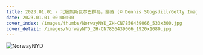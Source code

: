 ```yaml
---
title: 2023.01.01 - 北极熊斯瓦尔巴群岛，挪威 (© Dennis Stogsdill/Getty Images)
date: 2023.01.01 00:00:00
cover_index: /images/thumbs/NorwayNYD_ZH-CN7856439066_533x300.jpg
cover_detail: /images/NorwayNYD_ZH-CN7856439066_1920x1080.jpg
---
```


![NorwayNYD](/images/NorwayNYD_ZH-CN7856439066_1920x1080.jpg)
